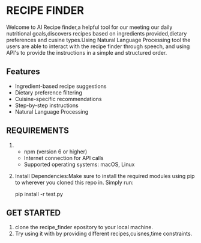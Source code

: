 # RECIPE FINDER

Welcome to AI Recipe finder,a helpful tool for our meeting our daily nutritional goals,discovers recipes based on ingredients provided,dietary preferences and cusine types.Using Natural Language Processing tool the users are able to interact with the recipe finder through speech, and using API's to provide the instructions in a simple and structured order.


## Features

- Ingredient-based recipe suggestions
- Dietary preference filtering
- Cuisine-specific recommendations
- Step-by-step instructions
- Natural Language Processing  

## REQUIREMENTS

1.  - npm (version 6 or higher)
    - Internet connection for API calls
    - Supported operating systems: macOS, Linux 

2. Install Dependencies:Make sure to install the required modules using pip to wherever you  cloned this repo in. Simply run:

    pip install -r test.py


## GET STARTED

1. clone the recipe_finder epository to your local machine.
2. Try using it with by providing  different recipes,cuisnes,time constraints.

